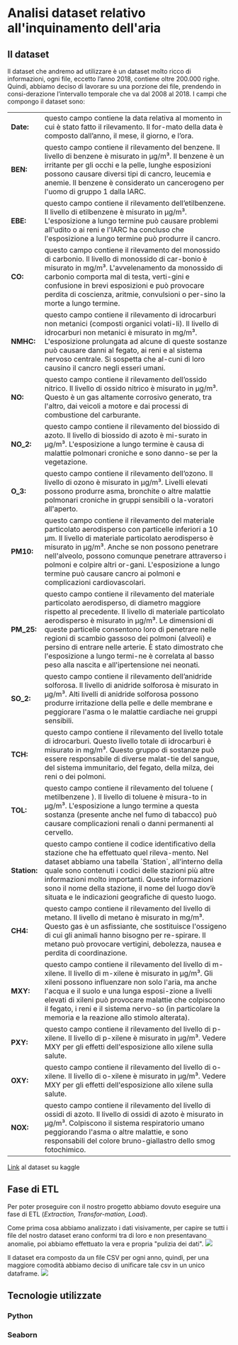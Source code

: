 # Analisi dataset relativo all'inquinamento dell'aria

## Il dataset
Il dataset che andremo ad utilizzare è un dataset molto ricco di informazioni, ogni file, eccetto l’anno 2018, contiene oltre 200.000 righe. Quindi, abbiamo deciso di lavorare su una porzione dei file, prendendo in consi-derazione l’intervallo temporale che va dal 2008 al 2018. I campi che compongo il dataset sono:

<table>
<tr>
<td><b>Date:</b></td>
<td> questo campo contiene la data relativa al momento in cui è stato fatto il rilevamento. Il for-mato della data è composto dall’anno, il mese, il giorno, e l’ora.</td>
</tr>
<tr>
<td><b>BEN:</b></td>
<td> questo campo contiene il rilevamento del benzene. Il livello di benzene è misurato in μg/m³. Il benzene è un irritante per gli occhi e la pelle, lunghe esposizioni possono causare diversi tipi di cancro, leucemia e anemie. Il benzene è considerato un cancerogeno per l'uomo di gruppo 1 dalla IARC.</td>
</tr>
<tr>
<td><b>EBE:</b></td>
<td>
questo campo contiene il rilevamento dell’etilbenzene. Il livello di etilbenzene è misurato in μg/m³. L'esposizione a lungo termine può causare problemi all'udito o ai reni e l'IARC ha concluso che l'esposizione a lungo termine può produrre il cancro.</td>
</tr>
<tr>
<td><b>CO:</b></td>
<td>
questo campo contiene il rilevamento del monossido di carbonio. Il livello di monossido di car-bonio è misurato in mg/m³. L'avvelenamento da monossido di carbonio comporta mal di testa, verti-gini e confusione in brevi esposizioni e può provocare perdita di coscienza, aritmie, convulsioni o per-sino la morte a lungo termine.</td>
</tr>
<tr>
<td><b>NMHC:</b></td>
<td>
questo campo contiene il rilevamento di idrocarburi non metanici (composti organici volati-li). Il livello di idrocarburi non metanici è misurato in mg/m³. L'esposizione prolungata ad alcune di queste sostanze può causare danni al fegato, ai reni e al sistema nervoso centrale. Si sospetta che al-cuni di loro causino il cancro negli esseri umani.</td>
</tr>
<tr>
<td><b>NO:</b></td>
<td>
questo campo contiene il rilevamento dell’ossido nitrico. Il livello di ossido nitrico è misurato in μg/m³. Questo è un gas altamente corrosivo generato, tra l'altro, dai veicoli a motore e dai processi di combustione del carburante.</td>
</tr>
<tr>
<td><b>NO_2:</b></td>
<td>
questo campo contiene il rilevamento del biossido di azoto. Il livello di biossido di azoto è mi-surato in μg/m³. L'esposizione a lungo termine è causa di malattie polmonari croniche e sono danno-se per la vegetazione.</td>
</tr>
<tr>
<td><b>O_3:</b></td>
<td>
questo campo contiene il rilevamento dell’ozono. Il livello di ozono è misurato in μg/m³. Livelli elevati possono produrre asma, bronchite o altre malattie polmonari croniche in gruppi sensibili o la-voratori all'aperto.</td>
</tr>
<tr>
<td><b>PM10:</b></td>
<td>
questo campo contiene il rilevamento del materiale particolato aerodisperso con particelle inferiori a 10 μm. Il livello di materiale particolato aerodisperso è misurato in μg/m³. Anche se non possono penetrare nell'alveolo, possono comunque penetrare attraverso i polmoni e colpire altri or-gani. L'esposizione a lungo termine può causare cancro ai polmoni e complicazioni cardiovascolari. </td>
</tr>
<tr>
<td><b>PM_25:</b></td>
<td>
questo campo contiene il rilevamento del materiale particolato aerodisperso, di diametro maggiore rispetto al precedente. Il livello di materiale particolato aerodisperso è misurato in μg/m³. Le dimensioni di queste particelle consentono loro di penetrare nelle regioni di scambio gassoso dei polmoni (alveoli) e persino di entrare nelle arterie. È stato dimostrato che l'esposizione a lungo termi-ne è correlata al basso peso alla nascita e all'ipertensione nei neonati.
</td>
</tr>
<tr>
<td><b>SO_2:</b></td>
<td>
questo campo contiene il rilevamento dell’anidride solforosa. Il livello di anidride solforosa è misurato in μg/m³. Alti livelli di anidride solforosa possono produrre irritazione della pelle e delle membrane e peggiorare l'asma o le malattie cardiache nei gruppi sensibili.
</td>
</tr>
<tr>
<td><b>TCH:</b></td>
<td>
questo campo contiene il rilevamento del livello totale di idrocarburi. Questo livello totale di idrocarburi è misurato in mg/m³. Questo gruppo di sostanze può essere responsabile di diverse malat-tie del sangue, del sistema immunitario, del fegato, della milza, dei reni o dei polmoni.
</td> </tr>
<tr>
<td><b>TOL:</b></td>
<td>
questo campo contiene il rilevamento del toluene ( metilbenzene ). Il livello di toluene è misura-to in μg/m³. L'esposizione a lungo termine a questa sostanza (presente anche nel fumo di tabacco) può causare complicazioni renali o danni permanenti al cervello.
</td> </tr>
<tr>
<td><b>Station:</b></td>
<td>	
questo campo contiene il codice identificativo della stazione che ha effettuato quel rileva-mento. Nel dataset abbiamo una tabella `Station`, all’interno della quale sono contenuti i codici delle stazioni più altre informazioni molto importanti. Queste informazioni sono il nome della stazione, il nome del luogo dov’è situata e le indicazioni geografiche di questo luogo.
</td> </tr>
<tr>
<td><b>CH4:</b></td>
<td>
questo campo contiene il rilevamento del livello di metano. Il livello di metano è misurato in mg/m³. Questo gas è un asfissiante, che sostituisce l'ossigeno di cui gli animali hanno bisogno per re-spirare. Il metano può provocare vertigini, debolezza, nausea e perdita di coordinazione.
</td> </tr>
<tr>
<td><b>MXY:</b></td>
<td>
questo campo contiene il rilevamento del livello di m-xilene. Il livello di m-xilene è misurato in μg/m³. Gli xileni possono influenzare non solo l'aria, ma anche l'acqua e il suolo e una lunga esposi-zione a livelli elevati di xileni può provocare malattie che colpiscono il fegato, i reni e il sistema nervo-so (in particolare la memoria e la reazione allo stimolo alterata).
</td> </tr>	
<tr>
<td><b>PXY:</b></td>
<td>
questo campo contiene il rilevamento del livello di p-xilene. Il livello di p-xilene è misurato in μg/m³. Vedere MXY per gli effetti dell'esposizione allo xilene sulla salute.
</td> </tr>
<tr>
<td><b>OXY:</b></td>
<td>
questo campo contiene il rilevamento del livello di o-xilene. Il livello di o-xilene è misurato in μg/m³. Vedere MXY per gli effetti dell'esposizione allo xilene sulla salute.
</td> </tr>
<tr>
<td><b>NOX:</b></td>
<td>
questo campo contiene il rilevamento del livello di ossidi di azoto. Il livello di ossidi di azoto è misurato in μg/m³. Colpiscono il sistema respiratorio umano peggiorando l'asma o altre malattie, e sono responsabili del colore bruno-giallastro dello smog fotochimico.

</table>

[Link](https://www.kaggle.com/datasets/decide-soluciones/air-quality-madrid) al dataset su kaggle

## Fase di ETL
Per poter proseguire con il nostro progetto abbiamo dovuto eseguire una fase di ETL (*Extraction, Transfor-mation, Load*).

Come prima cosa abbiamo analizzato i dati visivamente, per capire se tutti i file del nostro dataset erano conformi tra di loro e non presentavano anomalie, poi abbiamo effettuato la vera e propria "pulizia dei dati". 
![](https://github.com/Simone-Scalella/DataScience2Project/blob/main/img_doc/etl1.png)

Il dataset era composto da un file CSV per ogni anno, quindi, per una maggiore comodità abbiamo deciso di unificare tale csv in un unico dataframe.
![](https://github.com/Simone-Scalella/DataScience2Project/blob/main/img_doc/etl2.png)


## Tecnologie utilizzate
### Python

### Seaborn

